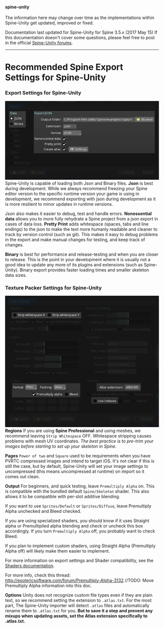 #### spine-unity
The information here may change over time as the implementations within Spine-Unity get updated, improved or fixed.

Documentation last updated for Spine-Unity for Spine 3.5.x (2017 May 15)
If this documentation doesn't cover some questions, please feel free to post in the official [Spine-Unity forums](http://esotericsoftware.com/forum/viewforum.php?f=3). 

----------

# Recommended Spine Export Settings for Spine-Unity #
### Export Settings for Spine-Unity ###
![](img\spine-runtimes-guide\spine-unity\spine-unity-export-settings.png)
Spine-Unity is capable of loading both Json and Binary files.
**Json** is best during development. While we always recommend freezing your Spine editor version to the specific runtime version your game is using in development, we recommend exporting with json during development as it is more resilient to minor updates in runtime versions.

Json also makes it easier to debug, test and handle errors.
**Nonessential data** allows you to more fully rehydrate a Spine project from a json export in cases of data loss.
**Pretty Print** adds whitespace (spaces, tabs and line endings) to the json to make the text more humanly readable and cleaner to track by version control (such as git). This makes it easy to debug problems in the export and make manual changes for testing, and keep track of changes.

**Binary** is best for performance and release-testing and when you are closer to release. This is the point in your development where it is usually not a good idea to update any more of its plugins and extensions (such as Spine-Unity). Binary export provides faster loading times and smaller skeleton data sizes.
  


### Texture Packer Settings for Spine-Unity ###
![](img\spine-runtimes-guide\spine-unity\spine-unity-texture-packer-settings.png)
**Regions**
If you are using **Spine Professional** and using meshes, we recommend leaving `Strip Whitespace` OFF.
Whitespace stripping causes problems with mesh UV coordinates.
*The best practice is to pre-trim your images before starting to set up your skeleton in Spine.*

**Pages**
`Power of two` and `Square` used to be requirements when you have PVRTC compressed images and intend to target iOS.
It's not clear if this is still the case, but by default, Spine-Unity will set your image settings to uncompressed (this means uncompressed at runtime) on import so it comes out clean.

**Output**
For beginners, and quick testing, leave `Premultiply Alpha` on. This is compatible with the bundled default `Spine/Skeleton` shader. This also allows it to be compatible with per-slot additive blending.

If you want to use `Sprites/Default` or `Sprites/Diffuse`, leave Premultiply Alpha unchecked and Bleed checked.

If you are using specialized shaders, you should know if it uses Straight alpha or Premultiplied alpha blending and check or uncheck this box accordingly. If you turn `Premultiply Alpha` off, you probably want to check Bleed.

If you plan to implement custom shaders, using Straight Alpha (Premultiply Alpha off) will likely make them easier to implement.

For more information on export settings and Shader compatibility, see the [Shaders documentation](Shaders.md).

For more info, check this thread: http://esotericsoftware.com/forum/Premultiply-Alpha-3132
//TODO: Move Premultiply Alpha information into this doc.

**Options**
Unity does not recognize custom file types even if they are plain text, so we recommend setting the extension to `.atlas.txt`.
For the most part, The Spine-Unity importer will detect `.atlas` files and automatically rename them to `.atlas.txt` for you. **But to save it a step and prevent any mixups when updating assets, set the Atlas extension specifically to .atlas.txt.** 
